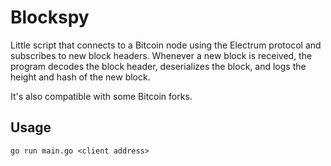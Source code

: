 # Blockspy

Little script that connects to a Bitcoin node using the Electrum protocol and subscribes to new block headers. 
Whenever a new block is received, the program decodes the block header, deserializes the block, and logs the height and hash of the new block.

It's also compatible with some Bitcoin forks.

## Usage
`go run main.go <client address>`